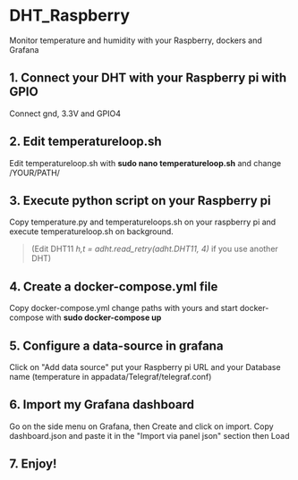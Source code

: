 # DHT_Raspberry
Monitor temperature and humidity with your Raspberry, dockers and Grafana

## 1. Connect your DHT with your Raspberry pi with GPIO

Connect gnd, 3.3V and GPIO4

## 2. Edit temperatureloop.sh

Edit temperatureloop.sh with **sudo nano temperatureloop.sh** and change /YOUR/PATH/


## 3. Execute python script on your Raspberry pi

Copy temperature.py and temperatureloops.sh on your raspberry pi and execute temperatureloop.sh on background.
>(Edit DHT11 <em>h,t = adht.read_retry(adht.DHT11, 4)</em> if you use another DHT)


## 4. Create a docker-compose.yml file

Copy docker-compose.yml change paths with yours and start docker-compose with **sudo docker-compose up**

## 5. Configure a data-source in grafana

Click on "Add data source" put your Raspberry pi URL and your Database name (temperature in appadata/Telegraf/telegraf.conf)

## 6. Import my Grafana dashboard

Go on the side menu on Grafana, then Create and click on import. Copy dashboard.json and paste it in the "Import via panel json" section then Load

## 7. Enjoy!



